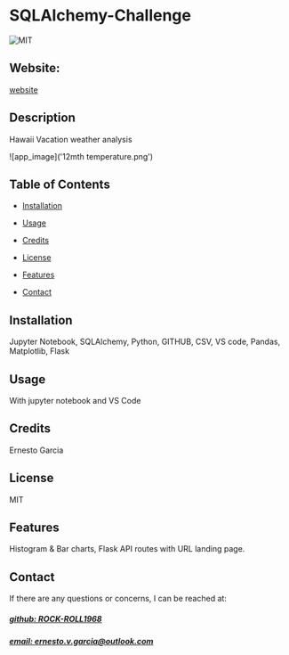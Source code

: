 # SQLAlchemy-Challenge
![MIT](https://img.shields.io/badge/License-MIT-blue)

## Website: 
[website](https://github.com/Rock-Roll1968/SQLAlchemy-Challenge.git)

## Description
Hawaii Vacation weather analysis

![app_image]('12mth temperature.png')

## Table of Contents
- [Installation](#installation)
- [Usage](#usage)
- [Credits](#credits)
- [License](#license)
- [Features](#features)

- [Contact](#contact)

## Installation
Jupyter Notebook, SQLAlchemy, Python, GITHUB, CSV, VS code, Pandas, Matplotlib, Flask

## Usage
With jupyter notebook and VS Code

## Credits
Ernesto Garcia

## License
MIT

## Features
Histogram & Bar charts, Flask API routes with URL landing page. 



## Contact
If there are any questions or concerns, I can be reached at:
##### [github: ROCK-ROLL1968](https://github.com/ROCK-ROLL1968)
##### [email: ernesto.v.garcia@outlook.com](mailto:ernesto.v.garcia@outlook.com)
